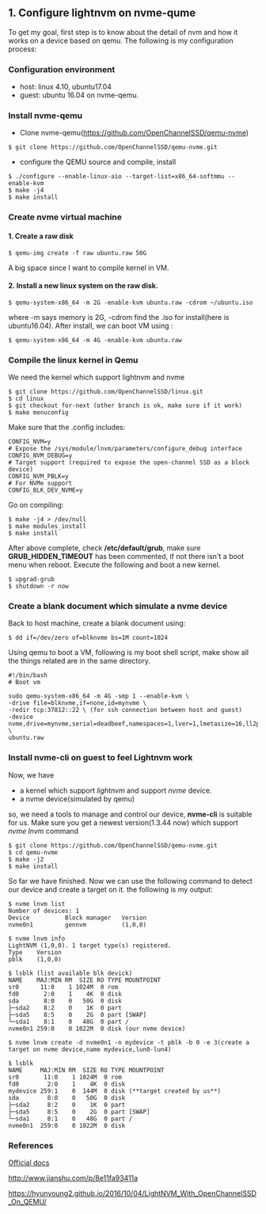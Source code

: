 ## 1. Configure lightnvm on nvme-qume
To get my goal, first step is to know about the detail of nvm and how it works on a device based on qemu. The following is my configuration process:
### Configuration environment
- host: linux 4.10, ubuntu17.04 
- guest: ubuntu 16.04 on nvme-qemu.

### Install nvme-qemu
* Clone nvme-qemu(https://github.com/OpenChannelSSD/qemu-nvme)

`$ git clone https://github.com/OpenChannelSSD/qemu-nvme.git `

* configure the QEMU source and compile, install

```
$ ./configure --enable-linux-aio --target-list=x86_64-softmmu --enable-kvm
$ make -j4
$ make install
```  
### Create nvme virtual machine
#### 1. Create a raw disk
`$ qemu-img create -f raw ubuntu.raw 50G`

A big space since I want to compile kernel in VM.
#### 2. Install a new linux system on the raw disk.
`$ qemu-system-x86_64 -m 2G -enable-kvm ubuntu.raw -cdrom ~/ubuntu.iso `

where -m says memory is 2G, -cdrom find the .iso for install(here is ubuntu16.04). After install, we can boot VM using :

`$ qemu-system-x86_64 -m 4G -enable-kvm ubuntu.raw`
### Compile the linux kernel in Qemu
We need the kernel which support lightnvm and nvme

```
$ git clone https://github.com/OpenChannelSSD/linux.git
$ cd linux
$ git checkout for-next (other branch is ok, make sure if it work)
$ make menuconfig  
```
Make sure that the .config includes:

```
CONFIG_NVM=y
# Expose the /sys/module/lnvm/parameters/configure_debug interface
CONFIG_NVM_DEBUG=y
# Target support (required to expose the open-channel SSD as a block device)
CONFIG_NVM_PBLK=y    
# For NVMe support
CONFIG_BLK_DEV_NVME=y
```
Go on compiling:

```
$ make -j4 > /dev/null 
$ make modules_install 
$ make install
```
After above complete, check **/etc/default/grub**, make sure **GRUB\_HIDDEN\_TIMEOUT** has been commented, if not there isn't a boot menu when reboot. Execute the following and boot a new kernel.

```
$ upgrad-grub
$ shutdown -r now
``` 
### Create a blank document which simulate a nvme device

Back to host machine, create a blank document using:
 
`$ dd if=/dev/zero of=blknvme bs=1M count=1024`

Using qemu to boot a VM, following is my boot shell script, make show all the things related are in the same directory.

```
#!/bin/bash
# Boot vm

sudo qemu-system-x86_64 -m 4G -smp 1 --enable-kvm \
-drive file=blknvme,if=none,id=mynvme \
-redir tcp:37812::22 \ (for ssh connection between host and guest)
-device nvme,drive=mynvme,serial=deadbeef,namespaces=1,lver=1,lmetasize=16,ll2pmode=0,nlbaf=5,lba_index=3,mdts=10,lnum_lun=16,lnum_pln=2,lsec_size=4096,lsecs_per_pg=4,lpgs_per_blk=512,lbbtable=bbtable.qemu,lmetadata=meta.qemu,ldebug=1 \
ubuntu.raw
```
### Install nvme-cli on guest to feel Lightnvm work

Now, we have 
- a kernel which support *lightnvm* and support *nvme* device.
- a nvme device(simulated by qemu)

so, we need a tools to manage and control our device, **nvme-cli** is suitable for us. Make sure you get a newest version(1.3.44 now) which support *nvme lnvm* command

```
$ git clone https://github.com/OpenChannelSSD/qemu-nvme.git
$ cd qemu-nvme
$ make -j2
$ make install
```
So far we have finished. Now we can use the following command to detect our device and create a target on it.
the following is my output:

```
$ nvme lnvm list
Number of devices: 1
Device      	Block manager	Version
nvme0n1     	gennvm      	(1,0,0)

$ nvme lnvm info
LightNVM (1,0,0). 1 target type(s) registered.
Type	Version
pblk	(1,0,0)

$ lsblk (list available blk devick)
NAME    MAJ:MIN RM  SIZE RO TYPE MOUNTPOINT
sr0      11:0    1 1024M  0 rom  
fd0       2:0    1    4K  0 disk 
sda       8:0    0   50G  0 disk 
├─sda2    8:2    0    1K  0 part 
├─sda5    8:5    0    2G  0 part [SWAP]
└─sda1    8:1    0   48G  0 part /
nvme0n1 259:0    0 1022M  0 disk (our nvme device)

$ nvme lnvm create -d nvme0n1 -n mydevice -t pblk -b 0 -e 3(create a target on nvme device,name mydevice,lun0-lun4)

$ lsblk 
NAME     MAJ:MIN RM  SIZE RO TYPE MOUNTPOINT
sr0       11:0    1 1024M  0 rom  
fd0        2:0    1    4K  0 disk 
mydevice 259:1    0  144M  0 disk (**target created by us**)
sda        8:0    0   50G  0 disk 
├─sda2     8:2    0    1K  0 part 
├─sda5     8:5    0    2G  0 part [SWAP]
└─sda1     8:1    0   48G  0 part /
nvme0n1  259:0    0 1022M  0 disk 

```

### References
[Official docs](http://openchannelssd.readthedocs.io/en/latest/gettingstarted/)

http://www.jianshu.com/p/8e11fa93411a

https://hyunyoung2.github.io/2016/10/04/LightNVM_With_OpenChannelSSD_On_QEMU/

















